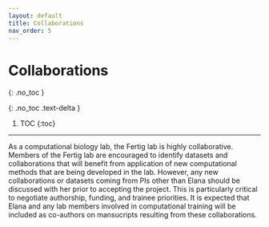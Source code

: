 ```yaml
---
layout: default
title: Collaborations
nav_order: 5
---
```


# Collaborations
{: .no_toc }

{: .no_toc .text-delta }

1. TOC
{:toc}

---

As a computational biology lab, the Fertig lab is highly collaborative. Members of the Fertig lab are encouraged to identify datasets and collaborations that will benefit from application of new computational methods that are being developed in the lab. However, any new collaborations or datasets coming from PIs other than Elana should be discussed with her prior to accepting the project. This is particularly critical to negotiate authorship, funding, and trainee priorities. It is expected that Elana and any lab members involved in computational training will be included as co-authors on mansucripts resulting from these collaborations. 

<!-- just_the_docs:
  # Define which collections are used in just-the-docs
  collections:
    # Reference the "tests" collection
    tests:
      # Give the collection a name
      name: Tests
      # Exclude the collection from the navigation
      # Supports true or false (default)
      # nav_exclude: true
      # Fold the collection in the navigation
      # Supports true or false (default)
      # nav_fold: true  # note: this option is new in v0.4
      # Exclude the collection from the search
      # Supports true or false (default)
      # search_exclude: true -->
